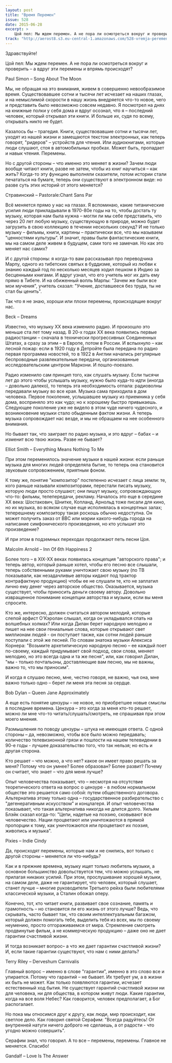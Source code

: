 ```yaml
---
layout: post
title: "Время Перемен"
issue: 528
date: 2015-06-28
excerpt: >
    Цой пел: Мы ждем перемен. А не пора ли осмотреться вокруг и проверить – а вдруг эти перемены и впрямь происходят?
track: "http://aerost8.s3.eu-central-1.amazonaws.com/528-vremja-peremen.mp3"
---
```


Здравствуйте!

Цой пел: Мы ждем перемен. А не пора ли осмотреться вокруг и проверить – а вдруг эти перемены и впрямь происходят?

Paul Simon – Song About The Moon

Мы, не обращая на это внимания, живем в совершенно невообразимое время. Существовавшее сотни и тысячи лет исчезает на наших глазах, и на немыслимой скорости в нашу жизнь внедряется что-то новое, чего и представить было невозможно совсем недавно. Я посмотрел на днях на книжные полки у себя дома и вдруг осознал, что я – последний человек, который открывал эти книги. И больше их, судя по всему, открывать никто не будет.

Казалось бы – трагедия. Книги, существовавшие сотни и тысячи лет, уходят из нашей жизни и замещаются текстом электронных, как теперь говорят, "ридеров" – устройств для чтения. Или аудиокнигами, которые люди слушают, стоя в автомобильных пробках. Может быть, пропадает и навык чтения. Перемены.

Но с другой стороны – что именно это меняет в жизни? Зачем люди вообще читают книги, разве не затем, чтобы из книг научиться – как жить? Когда-то эту функцию выполняли сказители, потом истории стали печататься на бумаге, теперь они существуют в электронном виде: но разве суть этих историй от этого меняется?

Стравинский – Pastorale:Chant Sans Par

Всё меняется прямо у нас на глазах. Я вспоминаю, какие титанические усилия люди прикладывали в 1970-80е годы на то, чтобы достать ту музыку, которая нам была нужна – могли ли мы себе представить, что через 20 лет любую музыку, существующую в природе, можно будет загрузить в свою коллекцию в течении нескольких секунд? И не только музыку – фильмы, книги, картины – практически все, что мы называем "ценностями культуры". И значит, правы были фантастические книги, мы на самом деле живем в будущем, сами того не замечая. Но как это меняет нас самих?

И с другой стороны: я когда-то вам рассказывал про переводчика Марпу, одного из тибетских святых в буддизме, который из любви к знанию каждый год по несколько месяцев ходил пешком в Индию за бесценными книгами. И вдруг узнал, что его учитель мог их дать ему прямо в Тибете. И на обиженный вопль Марпы: "Зачем же были все мои мучения", учитель сказал: "Учение, доставшееся без труда, ты не стал бы ценить".

Так что я не знаю, хороши или плохи перемены, происходящие вокруг нас.

Beck – Dreams

Известно, что музыку XX века изменило радио. И произошло это меньше ста лет тому назад. В 20-х годах XX века появились первые радиостанции – сначала в технически прогрессивных Соединенных Штатах, а сразу за этим – в Европе, потом в России. И вспыхнуло – как лесной пожар: если в 1920 году в Детройте была передана по радио первая программа новостей, то в 1922 в Англии начались регулярные беспроводные развлекательные передачи, организованные исследовательским центром Маркони. И пошло-поехало.

Радио изменило сам принцип того, как слушать музыку. Если тысячи лет до этого чтобы услышать музыку, нужно было куда-то идти (иногда – довольно далеко), то теперь эта необходимость отпала: радиоволны передавали музыку во все края. Музыка сама приходила в дом человека. Первое поколение, услышавшее музыку из приемника у себя дома, восприняло это как чудо; но к хорошему быстро привыкаешь. Следующее поколение уже не видело в этом чуде ничего чудесного, и возникновение музыки стало обыденным фактом жизни. А теперь музыка сопровождает нас везде, и мы не обращаем на нее особенного внимания.

Но бывает так, что заиграет по радио музыка, и это вдруг – бабах – и изменит всю твою жизнь. Разве не бывает?

Elliot Smith – Everything Means Nothing To Me

При этом переменилось значение музыки в нашей жизни: если раньше музыка для многих людей определяла бытие, то теперь она становится звуковым сопровожением, приятным фоном.

К тому же, понятие "композитор" постепенно исчезает с лица земли: те, кого раньше называли композиторами, перестали писать музыку, которую люди просто слушают; они пишут музыку, сопровождающую что-то: фильмы, телепередачи, рекламу. Началось это еще в середине XX века: Шостакович, Шнитке, Копланд, Арнольд тоже писали для кино, но их музыка, во всяком случае еще исполнялась в концертных залах; теперешнему композитору такая роскошь обычно недоступна. Он может получить заказ от BBC или мэрии какого-нибудь города на написание симфонического произведения, но кто услышит это произведение?

И при этом в подземных переходах продолжают петь песни Цоя.

Malcolm Arnold – Inn Of 6th Happiness 2

Более того – в XIX-XX веках появилась концепция "авторского права"; и теперь автор, который раньше хотел, чтобы его песню все слышали, теперь собственными руками уничтожает свою музыку (по ТВ показывали, как незадачливые авторы кидают под трактор контрафактную продукцию) чтобы ее не слушали те, кто не заплатил лично ему денег через авторское общество. Оказывается, музыка существует, чтобы приносить деньги своему автору. Довольно извращенное понимание концепции авторства и музыки, если вы меня спросите.

Кто же, интересно, должен считаться автором мелодий, которые слепой арфист О'Кэролан слышал, когда он укладывался спать на волшебных холмах? Или когда Дилан берет народную мелодию и пишет на нее свои гениальные слова, которые открывают свет миллионам людей - он поступает также, как сотни людей раньше поступали с этой же песней. По словам знатока музыки Алексиса Корнера: "Возьмите архетипическую народную песню – ее каждый поет по-своему, каждый придумывает свой подход, свои слова, меняет мелодию, но это всегда одна и та же песня", или, как говорил Дилан, "мы - только почтальоны, доставляющие вам песню, мы не важны, важно то, что мы приносим".

И когда я слушаю песню, мне, честно говоря, не важно, чья она, мне важно только одно – берет ли меня эта песня за сердце.

Bob Dylan – Queen Jane Approximately

А еще есть понятие цензуры – не новое, но приобретшее новые смыслы в последние времена. Цензура – это когда за меня кто-то решает, можно ли мне что-то читать/слушать/смотреть, не спрашивая при этом моего мнения.

Размышления по поводу цензуры – штука не имеющая ответа. С одной стороны – да, невозможно, чтобы все было можно передавать; количество телевизионной грязи и пошлости на нашем телевидении в 90-е годы - лучшее доказательство того, что так нельзя; но есть и другая сторона.

Кто решает – что можно, а что нет? какое он имеет право решать за меня? Потому что он умнее? Более образован? Более развит? Почему он считает, что знает – что для меня лучше?

Опыт человечества показывает, что – несмотря на отсутствие теоретического ответа на вопрос о цензуре - в любом нормальном обществе это решается само собой: путем общественного договора. Альтернатива этому только одна – государственное разбирательство с "дегенеративным искусством" и концлагеря. И опыт человечества показывает, что такая альтернатива никогда не длится долго. Уильям Блэйк сказал когда-то: "Цепи, надетые на поэзию, сковывают все человечество. Нации процветают или уничтожаются в прямой пропорции к тому, как уничтожаются или процветают их поэзия, живопись и музыка".

Pixies – Indie Cindy

Да, происходят перемены, которые нам и не снились, вот только с другой стороны – меняется ли что-нибудь?

Как и в прежние времена, музыку ищет только любитель музыки, а основное большинство довольствуется тем, что можно услышать, не прилагая никаких усилий. При этом, прослушивание хорошей музыки, на самом деле, даже не гарантирует, что человек, который слушает, станет лучше – многие руководители Третьего рейха были любителями классической музыки, а Сталин обожал оперу.

Конечно, тот, кто читает книги, развивает свое сознание, память и грамотность – но становится ли его жизнь от этого лучше? Ведь, что скрывать, часто бывает так, что своим интеллектуальным багажом, который должен помогать тебе, выделить тебя из всех, мы по своему неумению, просто отгораживаемся от мира. Стремление смотреть продвинутые фильм, а не коммерческую продукцию – даже оно не дает гарантии счастливой жизни.

И тогда возникает вопрос– а что же дает гарантии счастливой жизни? И, если такие гарантии существуют, что нам с ними делать?

Terry Riley – Derveshum Carnivalis

Главный вопрос – именно в слове "гарантии", именно в это слово все и упирается. Потому что гарантий – не бывает. Их требует ум, а в жизни их быть не может. Как только появляются гарантии, исчезает естественный ход бытия. Не существует гарантий счастливой жизни ни для человека, ни для общества, в котором живут люди. Какие гарантии, когда на все воля Небес? Как говорится, человек предполагает, а Бог распогалает.

Но пока мы относимся друг к другу, как люди, мир происходит, как светлое дело. Как говорил святой Серафим: "Всегда радуйтесь! От внутренней натуги ничего доброго не сделаешь, а от радости - что угодно можно совершить".

Серафим знал, что говорил. А то все – перемены, перемены. Главное не меняется. Спасибо!

Gandalf – Love Is The Answer
